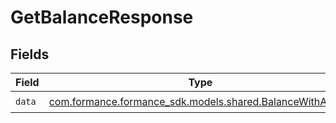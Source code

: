 # GetBalanceResponse


## Fields

| Field                                                                                                 | Type                                                                                                  | Required                                                                                              | Description                                                                                           |
| ----------------------------------------------------------------------------------------------------- | ----------------------------------------------------------------------------------------------------- | ----------------------------------------------------------------------------------------------------- | ----------------------------------------------------------------------------------------------------- |
| `data`                                                                                                | [com.formance.formance_sdk.models.shared.BalanceWithAssets](../../models/shared/BalanceWithAssets.md) | :heavy_check_mark:                                                                                    | N/A                                                                                                   |